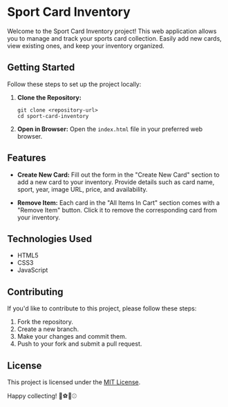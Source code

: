 # Sport Card Inventory

Welcome to the Sport Card Inventory project! This web application allows you to manage and track your sports card collection. Easily add new cards, view existing ones, and keep your inventory organized.

## Getting Started

Follow these steps to set up the project locally:

1. **Clone the Repository:**
   ```
   git clone <repository-url>
   cd sport-card-inventory
   ```

2. **Open in Browser:**
   Open the `index.html` file in your preferred web browser.

## Features

- **Create New Card:**
  Fill out the form in the "Create New Card" section to add a new card to your inventory. Provide details such as card name, sport, year, image URL, price, and availability.

- **Remove Item:**
  Each card in the "All Items In Cart" section comes with a "Remove Item" button. Click it to remove the corresponding card from your inventory.

## Technologies Used

- HTML5
- CSS3
- JavaScript

## Contributing

If you'd like to contribute to this project, please follow these steps:

1. Fork the repository.
2. Create a new branch.
3. Make your changes and commit them.
4. Push to your fork and submit a pull request.

## License

This project is licensed under the [MIT License](LICENSE).

Happy collecting! 🏀⚽🏈⚾